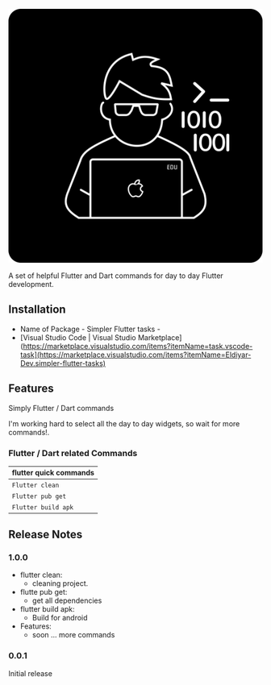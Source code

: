![Header](https://github.com/Eldiyar0220/simpler-flutter-tasks/blob/main/images/eldiyar_profile_icon.png)

<!-- ![Your Extension Name](URL_TO_NEW_IMAGE) -->
A set of helpful Flutter and Dart commands for day to day Flutter development.

## Installation

- Name of Package - Simpler Flutter tasks -
- [Visual Studio Code | Visual Studio Marketplace](https://marketplace.visualstudio.com/items?itemName=task.vscode-task](https://marketplace.visualstudio.com/items?itemName=Eldiyar-Dev.simpler-flutter-tasks)



## Features

Simply Flutter / Dart commands

I'm working hard to select all the day to day widgets, so wait for more commands!.

### Flutter / Dart related Commands

| flutter quick commands   |
| ------------------------------------ |
| `Flutter clean`                      |
| `Flutter pub get`                    |
| `Flutter build apk`                  |

## Release Notes



### 1.0.0

- flutter clean:
  - cleaning project.
- flutte pub get:
  - get all dependencies 
- flutter build apk:
  - Build for android
- Features:
  - soon ... more commands

### 0.0.1

Initial release
